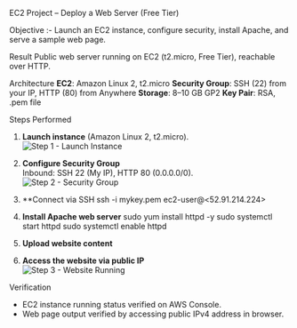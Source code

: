  EC2 Project – Deploy a Web Server (Free Tier)

 Objective :-
Launch an EC2 instance, configure security, install Apache, and serve a sample web page.

Result
Public web server running on EC2 (t2.micro, Free Tier), reachable over HTTP.

 Architecture
**EC2**: Amazon Linux 2, t2.micro
 **Security Group**: SSH (22) from your IP, HTTP (80) from Anywhere
 **Storage**: 8–10 GB GP2
 **Key Pair**: RSA, .pem file

 Steps Performed

1. **Launch instance** (Amazon Linux 2, t2.micro).  
   ![Step 1 - Launch Instance](images/Screenshot-2025-08-24-003128.jpg)

2. **Configure Security Group**  
   Inbound: SSH 22 (My IP), HTTP 80 (0.0.0.0/0).  
   ![Step 2 - Security Group](images/Screenshot-2025-08-24-003422.jpg)

3. **Connect via SSH
    ssh -i mykey.pem ec2-user@<52.91.214.224>


4. **Install Apache web server**
   sudo yum install httpd -y
   sudo systemctl start httpd
   sudo systemctl enable httpd


5. **Upload website content**

6. **Access the website via public IP**  
![Step 3 - Website Running](images/Screenshot-2025-08-24-003227.jpg)


  Verification  
- EC2 instance running status verified on AWS Console.
- Web page output verified by accessing public IPv4 address in browser.




